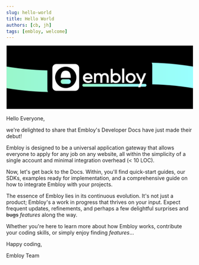 ```yaml
---
slug: hello-world
title: Hello World
authors: [cb, jh]
tags: [embloy, welcome]
---
```


![Colorful Embloy logo in front of a textured horizontal banner](./githubbanner.png)

Hello Everyone,

we're delighted to share that Embloy's Developer Docs have just made their debut!

Embloy is designed to be a universal application gateway that allows everyone to apply for any job on any website, all within the simplicity of a single account and minimal integration overhead (< 10 LOC).

<!--truncate-->

Now, let's get back to the Docs. Within, you'll find quick-start guides, our SDKs, examples ready for implementation, and a comprehensive guide on how to integrate Embloy with your projects.

The essence of Embloy lies in its continuous evolution. It's not just a product; Embloy's a work in progress that thrives on your input. Expect frequent updates, refinements, and perhaps a few delightful surprises and ~~bugs~~ _features_ along the way.

Whether you're here to learn more about how Embloy works, contribute your coding skills, or simply enjoy finding _features_...

Happy coding,

Embloy Team